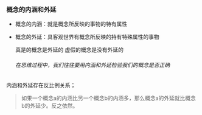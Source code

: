 ### 概念的内涵和外延


- 概念的内涵：就是概念所反映的事物的特有属性
- 概念的外延：具客观世界有概念所反映的持有特殊属性的事物 

    真是的概念是外延的
    虚假的概念是没有外延的


    
    
   ###### 在思维过程中，我们往往要用内涵和外延检验我们的概念是否正确



内涵和外延存在反比例关系；
> 如果一个概念a的内涵比另一个概念b的内涵多，那么概念a的外延就比概念b的外延少。反之依然。
